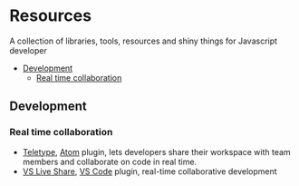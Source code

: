 
# Resources
A collection of libraries, tools, resources and shiny things for Javascript developer

* [Development](#development)
  * [Real time collaboration](#real-time-collaboration)
  
## Development

### Real time collaboration

* [Teletype](https://teletype.atom.io/), [Atom](https://atom.io/) plugin, lets developers share their workspace with team members and collaborate on code in real time.
* [VS Live Share](https://marketplace.visualstudio.com/items?itemName=MS-vsliveshare.vsliveshare), [VS Code](https://www.visualstudio.com/) plugin, real-time collaborative development
